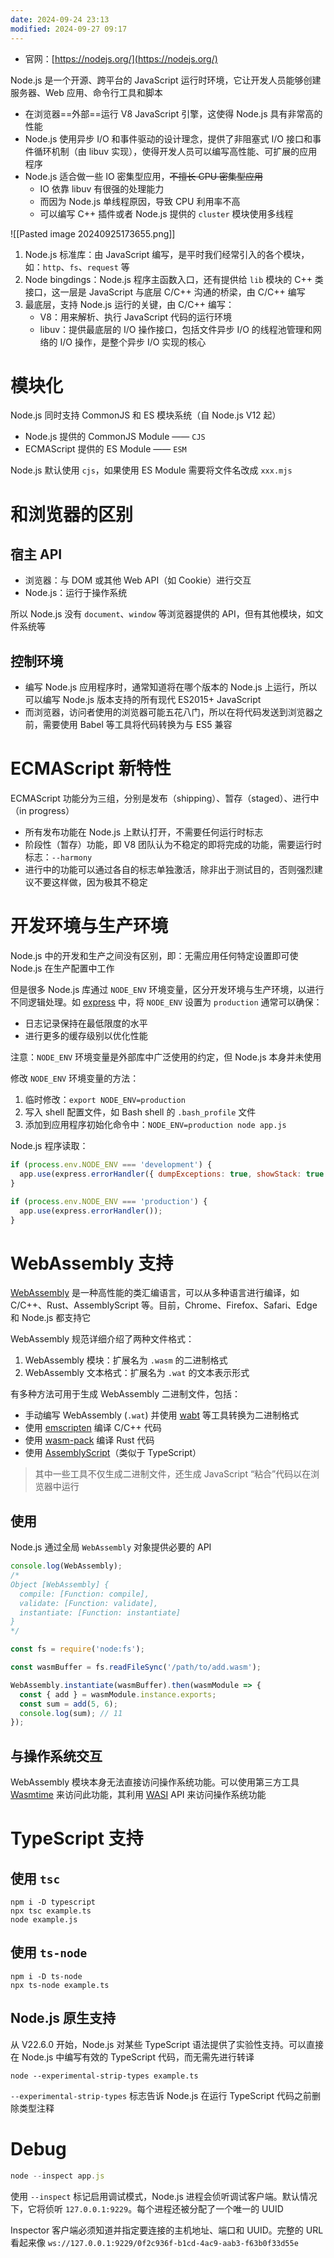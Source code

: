 ```yaml
---
date: 2024-09-24 23:13
modified: 2024-09-27 09:17
---
```


- 官网：[https://nodejs.org/](https://nodejs.org/)

Node.js 是一个开源、跨平台的 JavaScript 运行时环境，它让开发人员能够创建服务器、Web 应用、命令行工具和脚本

- 在浏览器==外部==运行 V8 JavaScript 引擎，这使得 Node.js 具有非常高的性能
- Node.js 使用异步 I/O 和事件驱动的设计理念，提供了非阻塞式 I/O 接口和事件循环机制（由 libuv 实现），使得开发人员可以编写高性能、可扩展的应用程序
- Node.js 适合做一些 IO 密集型应用，~~不擅长 CPU 密集型应用~~
	- IO 依靠 libuv 有很强的处理能力
	- 而因为 Node.js 单线程原因，导致 CPU 利用率不高
	- 可以编写 C++ 插件或者 Node.js 提供的 `cluster` 模块使用多线程

![[Pasted image 20240925173655.png]]

1. Node.js 标准库：由 JavaScript 编写，是平时我们经常引入的各个模块，如：`http`、`fs`、`request` 等
2. Node bingdings：Node.js 程序主函数入口，还有提供给 `lib` 模块的 C++ 类接口，这一层是 JavaScript 与底层 C/C++ 沟通的桥梁，由 C/C++ 编写
3. 最底层，支持 Node.js 运行的关键，由 C/C++ 编写：
    - V8：用来解析、执行 JavaScript 代码的运行环境
    - libuv：提供最底层的 I/O 操作接口，包括文件异步 I/O 的线程池管理和网络的 I/O 操作，是整个异步 I/O 实现的核心

# 模块化

Node.js 同时支持 CommonJS 和 ES 模块系统（自 Node.js V12 起）

- Node.js 提供的 CommonJS Module —— `CJS`
- ECMAScript 提供的 ES Module —— `ESM`

Node.js 默认使用 `cjs`，如果使用 ES Module 需要将文件名改成 `xxx.mjs`

# 和浏览器的区别

## 宿主 API

- 浏览器：与 DOM 或其他 Web API（如 Cookie）进行交互
- Node.js：运行于操作系统

所以 Node.js 没有 `document`、`window` 等浏览器提供的 API，但有其他模块，如文件系统等

## 控制环境

- 编写 Node.js 应用程序时，通常知道将在哪个版本的 Node.js 上运行，所以可以编写 Node.js 版本支持的所有现代 ES2015+ JavaScript
- 而浏览器，访问者使用的浏览器可能五花八门，所以在将代码发送到浏览器之前，需要使用 Babel 等工具将代码转换为与 ES5 兼容

# ECMAScript 新特性

ECMAScript 功能分为三组，分别是发布（shipping）、暂存（staged）、进行中（in progress）

- 所有发布功能在 Node.js 上默认打开，不需要任何运行时标志
- 阶段性（暂存）功能，即 V8 团队认为不稳定的即将完成的功能，需要运行时标志：`--harmony`
- 进行中的功能可以通过各自的标志单独激活，除非出于测试目的，否则强烈建议不要这样做，因为极其不稳定

# 开发环境与生产环境

Node.js 中的开发和生产之间没有区别，即：无需应用任何特定设置即可使 Node.js 在生产配置中工作

但是很多 Node.js 库通过 `NODE_ENV` 环境变量，区分开发环境与生产环境，以进行不同逻辑处理。如 [express](https://expressjs.com/) 中，将 `NODE_ENV` 设置为 `production` 通常可以确保：

- 日志记录保持在最低限度的水平
- 进行更多的缓存级别以优化性能

注意：`NODE_ENV` 环境变量是外部库中广泛使用的约定，但 Node.js 本身并未使用

修改 `NODE_ENV` 环境变量的方法：

1. 临时修改：`export NODE_ENV=production`
2. 写入 shell 配置文件，如 Bash shell 的 `.bash_profile` 文件
3. 添加到应用程序初始化命令中：`NODE_ENV=production node app.js`

Node.js 程序读取：

```js
if (process.env.NODE_ENV === 'development') {
  app.use(express.errorHandler({ dumpExceptions: true, showStack: true }));
}

if (process.env.NODE_ENV === 'production') {
  app.use(express.errorHandler());
}
```

# WebAssembly 支持

[WebAssembly](https://webassembly.org/) 是一种高性能的类汇编语言，可以从多种语言进行编译，如 C/C++、Rust、AssemblyScript 等。目前，Chrome、Firefox、Safari、Edge 和 Node.js 都支持它

WebAssembly 规范详细介绍了两种文件格式：

1. WebAssembly 模块：扩展名为 `.wasm` 的二进制格式
2. WebAssembly 文本格式：扩展名为 `.wat` 的文本表示形式

有多种方法可用于生成 WebAssembly 二进制文件，包括：

- 手动编写 WebAssembly (`.wat`) 并使用 [wabt](https://github.com/webassembly/wabt) 等工具转换为二进制格式
- 使用 [emscripten](https://emscripten.org/) 编译 C/C++ 代码
- 使用 [wasm-pack](https://rustwasm.github.io/wasm-pack/book/) 编译 Rust 代码
- 使用 [AssemblyScript](https://www.assemblyscript.org/)（类似于 TypeScript）

> 其中一些工具不仅生成二进制文件，还生成 JavaScript “粘合”代码以在浏览器中运行

## 使用

Node.js 通过全局 `WebAssembly` 对象提供必要的 API

```js
console.log(WebAssembly);
/*
Object [WebAssembly] {
  compile: [Function: compile],
  validate: [Function: validate],
  instantiate: [Function: instantiate]
}
*/
```

```js
const fs = require('node:fs');

const wasmBuffer = fs.readFileSync('/path/to/add.wasm');

WebAssembly.instantiate(wasmBuffer).then(wasmModule => {
  const { add } = wasmModule.instance.exports;
  const sum = add(5, 6);
  console.log(sum); // 11
});
```

## 与操作系统交互

WebAssembly 模块本身无法直接访问操作系统功能。可以使用第三方工具 [Wasmtime](https://docs.wasmtime.dev/) 来访问此功能，其利用 [WASI](https://wasi.dev/) API 来访问操作系统功能

# TypeScript 支持

## 使用 `tsc`

```shell
npm i -D typescript
npx tsc example.ts
node example.js
```

## 使用 `ts-node`

```shell
npm i -D ts-node
npx ts-node example.ts
```

## Node.js 原生支持

从 V22.6.0 开始，Node.js 对某些 TypeScript 语法提供了实验性支持。可以直接在 Node.js 中编写有效的 TypeScript 代码，而无需先进行转译

```shell
node --experimental-strip-types example.ts
```

`--experimental-strip-types` 标志告诉 Node.js 在运行 TypeScript 代码之前删除类型注释

# Debug

```js
node --inspect app.js
```

使用 `--inspect` 标记启用调试模式，Node.js 进程会侦听调试客户端。默认情况下，它将侦听 `127.0.0.1:9229`。每个进程还被分配了一个唯一的 UUID

Inspector 客户端必须知道并指定要连接的主机地址、端口和 UUID。完整的 URL 看起来像 `ws://127.0.0.1:9229/0f2c936f-b1cd-4ac9-aab3-f63b0f33d55e`

